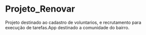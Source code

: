# Projeto_Renovar
Projeto destinado ao cadastro de voluntarios, e recrutamento para execução de tarefas.App destinado a comunidade do bairro.
